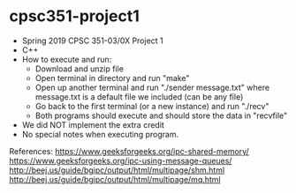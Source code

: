 # cpsc351-project1

- Spring 2019 CPSC 351-03/0X Project 1
- C++
- How to execute and run:
  - Download and unzip file
  - Open terminal in directory and run "make"
  - Open up another terminal and run "./sender message.txt" where message.txt is a default file we included (can be any file)
  - Go back to the first terminal (or a new instance) and run "./recv"
  - Both programs should execute and should store the data in "recvfile"
- We did NOT implement the extra credit
- No special notes when executing program.


References:
https://www.geeksforgeeks.org/ipc-shared-memory/
https://www.geeksforgeeks.org/ipc-using-message-queues/
http://beej.us/guide/bgipc/output/html/multipage/shm.html
http://beej.us/guide/bgipc/output/html/multipage/mq.html
